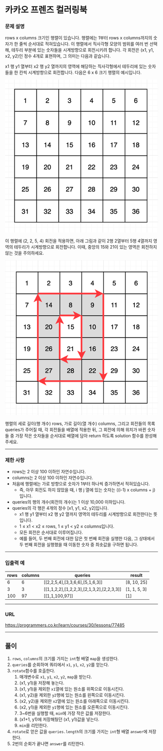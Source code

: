 # 카카오 프렌즈 컬러링북

### 문제 설명

rows x columns 크기인 행렬이 있습니다. 행렬에는 1부터 rows x columns까지의 숫자가 한 줄씩 순서대로 적혀있습니다. 이 행렬에서 직사각형 모양의 범위를 여러 번 선택해, 테두리 부분에 있는 숫자들을 시계방향으로 회전시키려 합니다. 각 회전은 (x1, y1, x2, y2)인 정수 4개로 표현하며, 그 의미는 다음과 같습니다.

x1 행 y1 열부터 x2 행 y2 열까지의 영역에 해당하는 직사각형에서 테두리에 있는 숫자들을 한 칸씩 시계방향으로 회전합니다.
다음은 6 x 6 크기 행렬의 예시입니다.

![jpg_1](./1.png)

이 행렬에 (2, 2, 5, 4) 회전을 적용하면, 아래 그림과 같이 2행 2열부터 5행 4열까지 영역의 테두리가 시계방향으로 회전합니다. 이때, 중앙의 15와 21이 있는 영역은 회전하지 않는 것을 주의하세요.

![jpg_1](./2.png)

행렬의 세로 길이(행 개수) rows, 가로 길이(열 개수) columns, 그리고 회전들의 목록 queries가 주어질 때, 각 회전들을 배열에 적용한 뒤, 그 회전에 의해 위치가 바뀐 숫자들 중 가장 작은 숫자들을 순서대로 배열에 담아 return 하도록 solution 함수를 완성해주세요.

-----------
### 제한 사항

- rows는 2 이상 100 이하인 자연수입니다.
- columns는 2 이상 100 이하인 자연수입니다.
- 처음에 행렬에는 가로 방향으로 숫자가 1부터 하나씩 증가하면서 적혀있습니다.
  - 즉, 아무 회전도 하지 않았을 때, i 행 j 열에 있는 숫자는 ((i-1) x columns + j)입니다.
- queries의 행의 개수(회전의 개수)는 1 이상 10,000 이하입니다.
- queries의 각 행은 4개의 정수 [x1, y1, x2, y2]입니다.
  - x1 행 y1 열부터 x2 행 y2 열까지 영역의 테두리를 시계방향으로 회전한다는 뜻입니다.
  - 1 ≤ x1 < x2 ≤ rows, 1 ≤ y1 < y2 ≤ columns입니다.
  - 모든 회전은 순서대로 이루어집니다.
  - 예를 들어, 두 번째 회전에 대한 답은 첫 번째 회전을 실행한 다음, 그 상태에서 두 번째 회전을 실행했을 때 이동한 숫자 중 최솟값을 구하면 됩니다.

-----------
### 입출력 예

| rows | columns | queries                                   | result       |
|------|---------|-------------------------------------------|--------------|
| 6    | 6       | [[2,2,5,4],[3,3,6,6],[5,1,6,3]]           | [8, 10, 25]  |
| 3    | 3       | [[1,1,2,2],[1,2,2,3],[2,1,3,2],[2,2,3,3]] | [1, 1, 5, 3] |
| 100  | 97      | [[1,1,100,97]]                            | [1]          |

-----------
### URL

https://programmers.co.kr/learn/courses/30/lessons/77485

-----------
## 풀이
1. `rows`, `columns`의 크기를 가지는 `int`형 배열 `map`을 생성한다.
2. `queries`를 순회하며 쿼리에서 `x1`, `y1`, `x2`, `y2`를 얻는다.
3. `rotate`함수를 호출한다.
   1. 매개변수로 `x1`, `y1`, `x2`, `y2`, `map`을 받는다.
   2. (x1, y1)을 저장해 놓는다.
   3. (x1, y1)을 제외한 `x1`열에 있는 원소를 위쪽으로 이동시킨다.
   4. (x1, y2)을 제외한 `y2`행에 있는 원소를 왼쪽으로 이동시킨다.
   5. (x2, y2)을 제외한 `x2`열에 있는 원소를 아래쪽으로 이동시킨다.
   6. (x2, y1)을 제외한 `y1`행에 있는 원소를 오른쪽으로 이동시킨다.
   7. 3~6번을 실행할 때, `min`에 가장 작은 값를 저장한다.
   8. (x1+1, y1)에 저장해뒀던 (x1, y1)값을 넣는다.
   9. `min`을 리턴한다.
4. `rotate`로 얻은 값을 `queries.length`의 크기를 가지는 `int`형 배열 `answer`에 저장한다.
5. 2번의 순회가 끝나면 `answer`를 리턴한다.